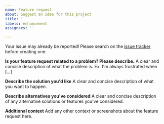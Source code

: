 ```yaml
---
name: Feature request
about: Suggest an idea for this project
title: ''
labels: enhancement
assignees: ''

---
```


Your issue may already be reported!
Please search on the [issue tracker](https://github.com/omi-lab/go-openai/issues) before creating one.

**Is your feature request related to a problem? Please describe.**
A clear and concise description of what the problem is. Ex. I'm always frustrated when [...]

**Describe the solution you'd like**
A clear and concise description of what you want to happen.

**Describe alternatives you've considered**
A clear and concise description of any alternative solutions or features you've considered.

**Additional context**
Add any other context or screenshots about the feature request here.
